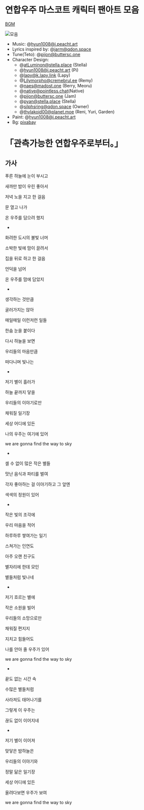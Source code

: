 # 연합우주 마스코트 캐릭터 팬아트 모음

[BGM](https://www.youtube.com/watch?v=QpR1YV6yRmc)

![모음](https://github.com/jyhyun1008/ynabz/assets/93899740/c0971cc3-1871-4e6d-b0ae-77b31bfe775a)

- Music: @hyun1008@i.peacht.art
- Lyrics inspired by: @jarm@qdon.space
- Tune(Teto): @pijon@buttersc.one
- Character Design:
    - @atLuminon@stella.place (Stella)
    - @hyun1008@i.peacht.art (Pi)
    - @lapy@k.lapy.link (Lapy)
    - @Lilymorpho@cremebrul.ee (Remy)
    - @naes@madost.one (Berry, Meoru)
    - @native@pointless.chat(Native)
    - @pijon@buttersc.one (Jam)
    - @pyan@stella.place (Stella)
    - @silphsring@qdon.space (Owner)
    - @thylakoid00@planet.moe (Reni, Yuri, Garden)
- Paint: @hyun1008@i.peacht.art
- Bg: [pixabay](https://pixabay.com/ko/photos/%EB%B3%84-%ED%95%98%EB%8A%98-%EB%B0%A4-1837306/)

# 「관측가능한 연합우주로부터。」


## 가사

푸른 하늘에 눈이 부시고

새까만 밤이 우린 좋아서

저녁 노을 지고 한 걸음 

문 열고 나가

온 우주를 담으려 했지

-

화려한 도시의 불빛 너머

소박한 빛에 맘이 끌려서

집을 뒤로 하고 한 걸음

언덕을 넘어

온 우주를 맘에 담았지

-

생각하는 것만큼

굴러가지는 않아

매일매일 이런저런 일들

한숨 눈을 붙이다

다시 하늘을 보면

우리들의 마음만큼

떠다니며 빛나는

-

저기 별이 흘러가

하늘 끝까지 닿을

우리들의 이야기로만

채워질 일기장

세상 어디에 있든

나의 우주는 여기에 있어 

we are gonna find the way to sky

-

셀 수 없이 많은 작은 별들

맛난 음식과 파티를 벌여

각자 좋아하는 걸 이야기하고 그 앞엔
 
색색의 정원이 있어

-

작은 빛의 조각에

우리 마음을 적어

하루하루 쌓여가는 일기

스쳐가는 인연도

아주 오랜 친구도

별자리에 한데 모인

별들처럼 빛나네

-

저기 흐르는 별에

작은 소원을 빌어

우리들의 소망으로만

채워질 편지지

지치고 힘들어도

나를 안아 줄 우주가 있어

we are gonna find the way to sky

-

끝도 없는 시간 속

수많은 별들처럼

사라져도 태어나기를

그렇게 이 우주는

끊도 없이 이어지네

-

저기 별이 이어져

맞닿은 밤하늘은

우리들의 이야기와

정말 닮은 일기장

세상 어디에 있든

올려다보면 우주가 보여

we are gonna find the way to sky
